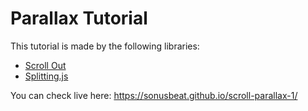 # Parallax Tutorial

This tutorial is made by the following libraries:

- [Scroll Out](https://scroll-out.github.io/)
- [Splitting.js](https://splitting.js.org/)

You can check live here: <a href="https://sonusbeat.github.io/scroll-parallax-1/" target="_blank">https://sonusbeat.github.io/scroll-parallax-1/</a>